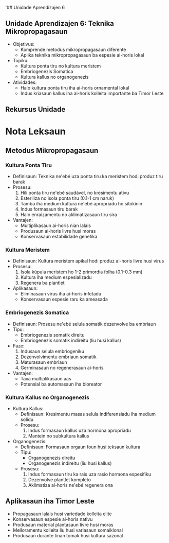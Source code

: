 '## Unidade Aprendizajen 6

## Unidade Aprendizajen 6: Teknika Mikropropagasaun
- Objetivus:
  * Komprende metodus mikropropagasaun diferente
  * Aplika teknika mikropropagasaun ba espesie ai-horis lokal
- Topiku:
  * Kultura ponta tiru no kultura meristem
  * Embriogenezis Somatica
  * Kultura kallus no organogenezis
- Atividades:
  * Halo kultura ponta tiru iha ai-horis ornamental lokal
  * Indus kriasaun kallus iha ai-horis kolleita importante ba Timor Leste

## Rekursus Unidade

# Nota Leksaun

## Metodus Mikropropagasaun

### Kultura Ponta Tiru
- Definisaun: Teknika ne'ebé uza ponta tiru ka meristem hodi produz tiru barak
- Prosesu:
  1. Hili ponta tiru ne'ebé saudável, no kresimentu ativu
  2. Esteriliza no isola ponta tiru (0.1-1 cm naruk)
  3. Tamba iha medium kultura ne'ebé apropriadu ho sitokinin
  4. Indus formasaun tiru barak
  5. Halo enraizamentu no aklimatizasaun tiru sira
- Vantajen:
  - Multiplikasaun ai-horis nian lalais
  - Produsaun ai-horis livre husi moras
  - Konservasaun estabilidade genetika

### Kultura Meristem
- Definisaun: Kultura meristem apikal hodi produz ai-horis livre husi virus
- Prosesu:
  1. Isola kúpula meristem ho 1-2 primordia folha (0.1-0.3 mm)
  2. Kultura iha medium espesializadu
  3. Regenera ba plantlet
- Aplikasaun:
  - Eliminasaun virus iha ai-horis infetadu
  - Konservasaun espesie raru ka ameasada

### Embriogenezis Somatica
- Definisaun: Prosesu ne'ebé selula somatik dezenvolve ba embriaun
- Tipu:
  - Embriogenezis somatik direitu
  - Embriogenezis somatik indireitu (liu husi kallus)
- Faze:
  1. Indusaun selula embriogeniku
  2. Dezenvolvimentu embriaun somatik
  3. Maturasaun embriaun
  4. Germinasaun no regenerasaun ai-horis
- Vantajen:
  - Taxa multiplikasaun aas
  - Potensial ba automasaun iha bioreator

### Kultura Kallus no Organogenezis
- Kultura Kallus:
  - Definisaun: Kresimentu masas selula indiferensiadu iha medium solidu
  - Prosesu:
    1. Indus formasaun kallus uza hormona apropriadu
    2. Mantein no subkultura kallus
- Organogenezis:
  - Definisaun: Formasaun orgaun foun husi teksaun kultura
  - Tipu:
    - Organogenezis direitu
    - Organogenezis indireitu (liu husi kallus)
  - Prosesu:
    1. Indus formasaun tiru ka rais uza rasio hormona espesifiku
    2. Dezenvolve plantlet kompleto
    3. Aklimatiza ai-horis ne'ebé regenera ona

## Aplikasaun iha Timor Leste

- Propagasaun lalais husi variedade kolleita elite
- Konservasaun espesie ai-horis nativu
- Produsaun material plantasaun livre husi moras
- Melloramentu kolleita liu husi variasaun somaiklonal
- Produsaun durante tinan tomak husi kultura sazonal